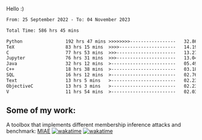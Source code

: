 Hello :)


<!--START_SECTION:waka-->

```txt
From: 25 September 2022 - To: 04 November 2023

Total Time: 586 hrs 45 mins

Python                192 hrs 47 mins >>>>>>>>-----------------   32.86 %
TeX                   83 hrs 15 mins  >>>>---------------------   14.19 %
C                     77 hrs 53 mins  >>>----------------------   13.27 %
Jupyter               76 hrs 31 mins  >>>----------------------   13.04 %
Java                  32 hrs 12 mins  >------------------------   05.49 %
C++                   18 hrs 38 mins  >------------------------   03.18 %
SQL                   16 hrs 12 mins  >------------------------   02.76 %
Text                  13 hrs 5 mins   >------------------------   02.23 %
ObjectiveC            13 hrs 3 mins   >------------------------   02.23 %
V                     11 hrs 54 mins  >------------------------   02.03 %
```

<!--END_SECTION:waka-->

## Some of my work: 

A toolbox that implements different membership inference attacks and benchmark: [MIAE](https://github.com/RPI-DSPlab) [![wakatime](https://wakatime.com/badge/user/18ac89f5-baf8-49e6-a5ee-d9272435ce3a/project/3e6541fd-578f-4d9d-9080-f2a42b2d10e1.svg)](https://wakatime.com/badge/user/18ac89f5-baf8-49e6-a5ee-d9272435ce3a/project/3e6541fd-578f-4d9d-9080-f2a42b2d10e1) [![wakatime](https://wakatime.com/badge/user/18ac89f5-baf8-49e6-a5ee-d9272435ce3a/project/5d5826e9-c6d6-4d86-8b00-0d1608c5f167.svg)](https://wakatime.com/badge/user/18ac89f5-baf8-49e6-a5ee-d9272435ce3a/project/5d5826e9-c6d6-4d86-8b00-0d1608c5f167)
